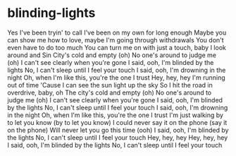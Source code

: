 # blinding-lights
Yes
I've been tryin' to call
I've been on my own for long enough
Maybe you can show me how to love, maybe
I'm going through withdrawals
You don't even have to do too much
You can turn me on with just a touch, baby
I look around and
Sin City's cold and empty (oh)
No one's around to judge me (oh)
I can't see clearly when you're gone
I said, ooh, I'm blinded by the lights
No, I can't sleep until I feel your touch
I said, ooh, I'm drowning in the night
Oh, when I'm like this, you're the one I trust
Hey, hey, hey
I'm running out of time
'Cause I can see the sun light up the sky
So I hit the road in overdrive, baby, oh
The city's cold and empty (oh)
No one's around to judge me (oh)
I can't see clearly when you're gone
I said, ooh, I'm blinded by the lights
No, I can't sleep until I feel your touch
I said, ooh, I'm drowning in the night
Oh, when I'm like this, you're the one I trust
I'm just walking by to let you know (by to let you know)
I could never say it on the phone (say it on the phone)
Will never let you go this time (ooh)
I said, ooh, I'm blinded by the lights
No, I can't sleep until I feel your touch
Hey, hey, hey
Hey, hey, hey
I said, ooh, I'm blinded by the lights
No, I can't sleep until I feel your touch

